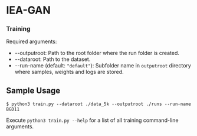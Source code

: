 # IEA-GAN

### Training
Required arguments:
- --outputroot: Path to the root folder where the run folder is created.
- --dataroot: Path to the dataset.
- --run-name (default: `"default"`): Subfolder name in `outputroot` directory where samples, weights and logs are stored.
## Sample Usage
```
$ python3 train.py --dataroot ./data_5k --outputroot ./runs --run-name BGD11
```
Execute `python3 train.py --help` for a list of all training command-line arguments. 